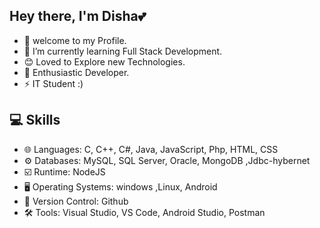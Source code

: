 ## Hey there, I'm Disha💕
- 👀 welcome to my Profile. 
- 🌱 I’m currently learning Full Stack Development.
- 😊 Loved to Explore new Technologies.
- 🎯 Enthusiastic Developer.
- ⚡ IT Student :)

## 💻 Skills
- 🌐 Languages: C, C++, C#, Java, JavaScript, Php, HTML, CSS 
- ⚙️ Databases: MySQL, SQL Server, Oracle, MongoDB ,Jdbc-hybernet
- ☑️ Runtime: NodeJS
- 🖥️ Operating Systems: windows ,Linux, Android
- 📜 Version Control: Github
- 🛠️ Tools: Visual Studio, VS Code, Android Studio, Postman
